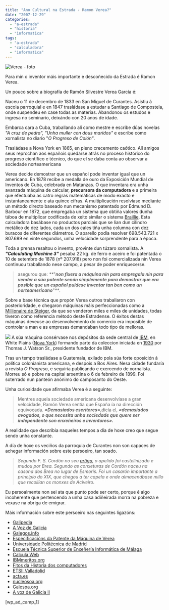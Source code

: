 ```yaml
---
title: "Ano Cultural na Estrada - Ramon Verea?"
date: "2007-12-29"
categories: 
  - "a-estrada"
  - "historia"
  - "informatica"
tags: 
  - "a-estrada"
  - "calculadora"
  - "informatica"
---
```


![Verea - foto](images/verea.jpg)

Para min o inventor máis importante e descoñecido da Estrada é Ramon Verea.

Un pouco sobre a biografía de Ramón Silvestre Verea García é:

Naceu o 11 de decembro de 1833 en San Miguel de Curantes. Asistiu á escola parroquial e en 1847 trasládase a estudar a Santiago de Compostela, onde suspendeu en case todas as materias. Abandonou os estudos e ingresa no seminario, deixándo con 20 anos de idade.

Embarca cara a Cuba, traballando alí como mestre e escribe dúas novelas _"A cruz de pedra",_ _"Unha muller con dous maridos"_ e escribe como xornalista no diario "_O Progreso de Colón"_.

Trasládase a Nova York en 1865, en pleno crecemento caótico. Alí amigos seus reprochan aos españois quedarse atrás no proceso histórico do progreso científico e técnico, do que el se daba conta ao observar a sociedade norteamericana

Verea decide demostrar que un español pode inventar igual que un americano. En 1878 recibe a medalla de ouro da Exposición Mundial de Inventos de Cuba, celebrada en Matanzas. O que inventara era unha avanzada máquina de calcular, **precursora da computadora** e a primeira que efectuaba as catro regras matemáticas de modo exacto e instantaneamente e ata quince cifras. A multiplicación resolvíase mediante un método directo baseado nun mecanismo patentado por Edmund D. Barbour en 1872, que empregaba un sistema que obtiña valores dunha táboa de multiplicar codificada de xeito similar o sistema [Braillie](http://gl.wikipedia.org/w/index.php?title=Braillie&action=edit "Braillie"). Esta calculadora basábase no productos parciais que se lían dun cilindro metálico de dez lados, cada un dos cales tiña unha columna con dez buracos de diferentes diámetros. O aparello podía resolver 698.543.721 x 807.689 en vinte segundos, unha velocidade sorprendente para a época.

Toda a prensa resaltou o invento, provinte dun túzaro xornalista. A _**"Calculating Machine 3"**_ pesaba 22 kg. de ferro e aceiro e foi patentada o 10 de setembro de 1878 (nº 207.918) pero non foi comercializada nin Verea continuou traballando nese campo, a pesar de poder enriquecerse.

> asegurou que: _**_"_**__**non fixera a máquina nin para empregala nin para vender a súa patente senón simplemente para demostrar que era posible que un español puidese inventar tan ben como un norteamericano**__**_"_**_.

Sobre a base técnica que propón Verea outros traballaron con posterioridade, e chegaron máquinas máis perfeccionadas como a [Millionaire de Steiger](http://www.dma.eui.upm.es/historia_informatica/Doc/Maquinas/CalcBollee.htm), da que se venderon miles e miles de unidades, todas tiveron como referencia método deste Estradense. O éxitos destas máquinas deveuse ao desenvolvemento do comercio era imposible de controlar a man e as empresas demandaban todo tipo de melloras.

![](images/Verea_machine.jpg) A súa máquina consérvase nos depósitos da sede central de [IBM](http://gl.wikipedia.org/wiki/IBM "IBM"), en White Plains ([Nova York](http://gl.wikipedia.org/wiki/Nova_York_-_New_York "Nova York - New York")) formando parte da coleccion iniciada en [1930](http://gl.wikipedia.org/wiki/1930 "1930") por Thomas J. Watson Sr., presidente fundador de IBM.

Tras un tempo trasládase a Guatemala, exilado pola súa forte oposición á política colonianista americana, e despois a Bos Aires. Nesa cidade fundaría a revista _O Progreso_, e seguiría publicando e exercendo de xornalista. Morreu só e pobre na capital arxentina o 6 de febreiro de 1899. Foi soterrado nun panteón anónimo do camposanto do Oeste.

Unha curiosidade que afirmaba Verea é a seguinte:

> Mentres aquela sociedade americana desenvolvíase a gran velocidade, Ramón Verea sentía que España ía na dirección equivocada. _**«Demasiados escritores»**_,dicía el, _**«demasiados avogados, o que necesita unha sociedade que quere ser independente son enxeñeiros e inventores».**_

A realidade que describia naqueles tempos a día de hoxe creo que segue sendo unha constante.

A día de hoxe os veciños da parroquia de Curantes non son capaces de achegar información sobre este persoeiro, tan soado.

> _Segundo F. S. Cordón no seu [artigo](http://www.lavozdegalicia.es/hemeroteca/2005/03/08/3528854.shtml), o apelido foi castelinizado e mudou por Brea. Segundo as conxeturas de Cordón naceu na casona dos Brea no lugar de Esmorís. Foi un casarón importante a principio do XIX, que chegou a ter capela e onde almacenábase millo que recollían os monxes de Aciveiro._

Eu persoalmente non sei ata que punto pode ser certo, porque é algo incoherente que pertencendo a unha casa adiñeirada morra na pobreza e vexase na obriga de emigrar.

Máis información sobre este persoeiro nas seguintes ligazóns:

- [Galipedia](http://gl.wikipedia.org/wiki/Ram%C3%B3n_Verea)
- [A Voz de Galicia](http://www.lavozdegalicia.es/deza/2007/12/20/0003_6419869.htm?idioma=galego)
- [Galegos.info](http://www.galegos.info/detalle.php?id=1095&tabla=gallegos)
- [Especificacións da Patente da Máquina de Verea](http://www.geocities.com/SiliconValley/Horizon/1404/patvere.html)
- [Universidade Politécnica de Madrid](http://hawaii.ls.fi.upm.es/historia/personajes/ppal_verea.htm)
- [Escuela Técnica Superior de Enxeñería Informática de Málaga](http://www.encuentros.uma.es/encuentros119/historiainform.htm)
- [Calcula Web](http://www.telefonica.net/web2/nou/calculaweb/v-cronologia.htm)
- [IBMmeritos.org](http://www.ibmemeritos.org/BoletinesAnteriores/Bol32-MARZO%202005.pdf)
- [Fitos da Historía dos computadores](www.acta.es/MFsviewer.asp?theurl=625)
- [ETSII Valladolid](http://jair.lab.fi.uva.es/~beasanc/computadores/generaciones%20ordenadores.html)
- [acta.es](www.acta.es/MFsviewer.asp?theurl=625)
- [nucleosoa.org](http://www.nucleosoa.org/Nosotros/DocsLosNuestros/Verea.htm)
- [Galespa.org](http://www.galespa.com.ar/ramon_verea_a_calculadora.htm)
- [A voz de Galicia II](http://www.lavozdegalicia.es/hemeroteca/2005/03/08/3528854.shtml?idioma=galego)

\[wp\_ad\_camp\_1\]
